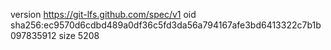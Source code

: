 version https://git-lfs.github.com/spec/v1
oid sha256:ec9570d6cdbd489a0df36c5fd3da56a794167afe3bd6413322c7b1b097835912
size 5208
